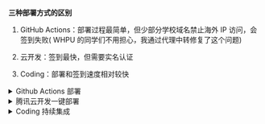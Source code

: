 **三种部署方式的区别**

1. GitHub Actions：部署过程最简单，但少部分学校域名禁止海外 IP 访问，会签到失败( WHPU 的同学们不用担心，我通过代理中转修复了这个问题)

2. 云开发：签到最快，但需要实名认证

3. Coding：部署和签到速度相对较快

<details><summary>Github Actions 部署</summary>

部署教程如下：

1. 右上角 Fork 本项目(可以顺手 Star ✨ 支持一下，谢谢)

2. Fork 下来的项目默认是关闭 Actions 的，需要手动开启：单击 Actions，按下图开启 cea 这个 GitHub Action：
   ![enable workflows](https://i.imgur.com/1myiezK.png)
   ![enable cea action](https://i.imgur.com/RQ4gEJA.png)

3. 配置签到信息：单击 Settings ，在左侧边栏中，单击 Secrets，单击 New repository secret 开始创建签到信息

   ![actions](https://i.imgur.com/Lx6319H.png)
   ![secret](https://i.imgur.com/nODikvG.png)

**你需要添加 2 个 secrets，他们的示例如下：**

> **users 的值默认都以一个空格分隔，多用户使用 显示换行(`\n`) 分割**

> **school 的值可为英文简称，可为中文全称**

- `users`: e.g. `123 321 beet`(请在以下三种配置方式中选择一种)
  - `用户名 密码 名称` 用学校地址签到
  - `用户名 密码 名称 home` 在家用随机地址签到
  - `用户名 密码 名称 home 经度 纬度 中文地址` 在家用自定义的经纬度和地址签到，请使用[此工具](https://api.map.baidu.com/lbsapi/getpoint/index.html)生成经纬度
- `school`: e.g. `whpu` 学校的英文简称（推荐，部分学校支持，请查阅[支持英文简称的学校列表](https://github.com/beetcb/cea/blob/master/docs/abbrList.sh)自行判断）或中文全称（备用选项，所有学校都支持）

4. 通过给自己仓库 Star 来测试 Actions 是否执行成功

   ![star](https://i.imgur.com/83UE7lr.png)

配置成功后，此操作会自动在每天 6:00 触发，尝试签到

  </details>

<details><summary>腾讯云开发一键部署</summary>

> 本说明帮助你**一键部署**自动签到程序到腾讯云开发
>
> **未开通云开发&新注册用户**需要先开通云开发，具体过程为：在 [此地址](https://console.cloud.tencent.com/tcb?from=12335) 注册登录，完成后再进入 [开通地址](https://console.cloud.tencent.com/tcb?from=12335) 开通 ⇢ <strong>不创建环境(请勾选)</strong>，其它默认 ⇢ 跳转到授权界面并授权，开通成功

[![](https://main.qcloudimg.com/raw/67f5a389f1ac6f3b4d04c7256438e44f.svg)](https://console.cloud.tencent.com/tcb/env/index?action=CreateAndDeployCloudBaseProject&appUrl=https%3A%2F%2Fgithub.com%2Fbeetcb%2Fcea&branch=master)

1. 点击 ☝ 部署按钮 ⇢ 登录腾讯云 ⇢ <strong>使用免费资源(记得勾选)</strong>
   ⇢ `环境名称` 填入 cea ⇢ 下一步 ⇢ 完成

2. 等待几秒(部署完成后) ⇢ 左栏 `云函数` ⇢ 点击 `cea` 进入此函数配置界面 ⇢ `函数代码` 拦下在线编辑器里修改 `conf.toml` 文件 ⇢ 相应注释都已写好，请自行填入 ⇢ 先**保存**后测试，无报错则成功部署

   ![示例](https://i.imgur.com/co0zWxh.png)

3. 教程结束 ⚡ (如有问题，请附带日志提交 issue)，此函数会自动在每天 6:00 触发，具体的配置文件示例如下：

   ```toml
   # 学校的英文简称（推荐，部分学校支持，请参阅[支持英文简称的学校列表](https://github.com/beetcb/cea#abbrlist)自行判断）或中文全称（备用选项，所有学校都支持）
   school = "whpu"

   # 使用学校地址签到，第一个用户
   [[users]]
   username = "11"
   password = "11"
   alias = "one"
   addr = ""

   # 使用随机地址在家签到，第二个用户
   [[users]]
   username = "22"
   password = "22"
   alias = "two"
   addr = "home"

   # 使用自定义地址在家签到，第三个用户
   # 推荐使用 https://api.map.baidu.com/lbsapi/getpoint/index.html 查询地址
   [[users]]
   username = "33"
   password = "33"
   alias = "three"
   addr = ["116.622631", "40.204822", "北京市顺义区X012"]
   ```

      </details>

   <details><summary>Coding 持续集成</summary>

   通过 Coding 的持续集成来部署签到程序，教程如下：

   1. [注册 Coding](https://e.coding.net/register)
   2. 单击创建项目按钮 ⇢ 选择代码托管项目 ⇢ 直接单击完成创建(取消邀请成员加入项目) ⇢ 右上角单击新建代码仓库

   ![new repo](https://imgur.com/30kP4ri.png)

   只需填入仓库 URL：`https://github.com/beetcb/cea.git`，完成创建

   ![repo url](https://imgur.com/UFGbT7w.png)

   3. 左栏持续集成下单击构建计划 ⇢ 右上角单击创建构建计划，页面下滑到底选择`自定义构建过程`

   ![do not use template](https://i.imgur.com/WpcxrKv.png)

   ⇢ 直接下滑到底勾选`使用代码库中的 Jenkinsfile`并单击确定按钮 ⇢ 变量与缓存 ⇢ 批量添加字符串类型环境变量

   ![add mutli envs](https://i.imgur.com/XONsxye.png)

   4. 在弹出的输入框内配置签到信息：

   ```text
   users: 123 321 beet home\n456 654 someone
   school: whpu
   ```

   ![env config](https://i.imgur.com/dr6CAPl.jpg)

   这会配置两个签到用户(同一个学校)，对这两项参数的详细描述为：

   > **users 的值默认都以一个空格分隔，多用户使用 显示换行(`\n`) 分割**

   > **school 的值可为英文简称，可为中文全称**

   - `users`: e.g. `123 321 beet`(请在以下三种配置方式中选择一种)
     - `用户名 密码 名称` 用学校地址签到
     - `用户名 密码 名称 home` 在家用随机地址签到
     - `用户名 密码 名称 home 经度 纬度 中文地址` 在家用自定义的经纬度和地址签到，请使用[此工具](https://api.map.baidu.com/lbsapi/getpoint/index.html)生成经纬度
   - `school`: e.g. `whpu` 学校的英文简称（推荐，部分学校支持，请查阅[支持英文简称的学校列表](https://github.com/beetcb/cea/blob/master/docs/abbrList.sh)自行判断）或中文全称（备用选项，所有学校都支持）

   5. ~~此操作会自动在每天 6:00 触发~~ Coding 目前不支持自动配置触发，你需要手动设置触发机制：单击触发机制，下滑添加定时触发，按照 Coding 的逻辑，你需要设置三次触发，分别是 6:00 ，当然你也可以自定义，图例如下

   ![tigger](https://i.imgur.com/xYHsISg.png)

   6. 配置成功后，请手动触发一次来测试配置的正确性

  </details>
